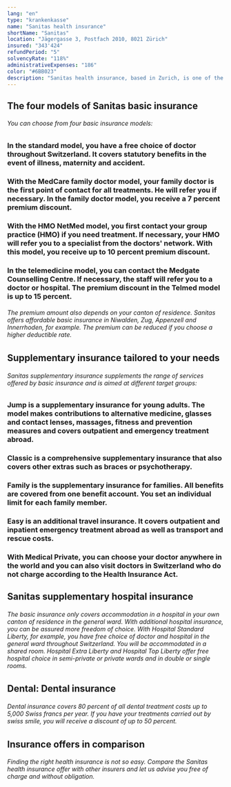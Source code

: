 ```yaml
---
lang: "en"
type: "krankenkasse"
name: "Sanitas health insurance"
shortName: "Sanitas"
location: "Jägergasse 3, Postfach 2010, 8021 Zürich"
insured: "343'424"
refundPeriod: "5"
solvencyRate: "118%"
administrativeExpenses: "186"
color: "#6BB023"
description: "Sanitas health insurance, based in Zurich, is one of the largest health insurers in Switzerland. At the beginning of 2019, around 835,000 policyholders had taken out health insurance there. Premium income amounts to 2,899 billion Swiss francs. In addition to various basic insurance models, Sanitas also offers various supplementary insurances and dental insurance. Compare benefits and premiums and find a health insurance policy that suits your needs."
---
```


## The four models of Sanitas basic insurance

###### You can choose from four basic insurance models:

### In the standard model, you have a free choice of doctor throughout Switzerland. It covers statutory benefits in the event of illness, maternity and accident.

### With the MedCare family doctor model, your family doctor is the first point of contact for all treatments. He will refer you if necessary. In the family doctor model, you receive a 7 percent premium discount.

### With the HMO NetMed model, you first contact your group practice (HMO) if you need treatment. If necessary, your HMO will refer you to a specialist from the doctors' network. With this model, you receive up to 10 percent premium discount.

### In the telemedicine model, you can contact the Medgate Counselling Centre. If necessary, the staff will refer you to a doctor or hospital. The premium discount in the Telmed model is up to 15 percent.

###### The premium amount also depends on your canton of residence. Sanitas offers affordable basic insurance in Niwalden, Zug, Appenzell and Innerrhoden, for example. The premium can be reduced if you choose a higher deductible rate.

## Supplementary insurance tailored to your needs

###### Sanitas supplementary insurance supplements the range of services offered by basic insurance and is aimed at different target groups:

### Jump is a supplementary insurance for young adults. The model makes contributions to alternative medicine, glasses and contact lenses, massages, fitness and prevention measures and covers outpatient and emergency treatment abroad.

### Classic is a comprehensive supplementary insurance that also covers other extras such as braces or psychotherapy.

### Family is the supplementary insurance for families. All benefits are covered from one benefit account. You set an individual limit for each family member.

### Easy is an additional travel insurance. It covers outpatient and inpatient emergency treatment abroad as well as transport and rescue costs.

### With Medical Private, you can choose your doctor anywhere in the world and you can also visit doctors in Switzerland who do not charge according to the Health Insurance Act.

## Sanitas supplementary hospital insurance

###### The basic insurance only covers accommodation in a hospital in your own canton of residence in the general ward. With additional hospital insurance, you can be assured more freedom of choice. With Hospital Standard Liberty, for example, you have free choice of doctor and hospital in the general ward throughout Switzerland. You will be accommodated in a shared room. Hospital Extra Liberty and Hospital Top Liberty offer free hospital choice in semi-private or private wards and in double or single rooms.

## Dental: Dental insurance

###### Dental insurance covers 80 percent of all dental treatment costs up to 5,000 Swiss francs per year. If you have your treatments carried out by swiss smile, you will receive a discount of up to 50 percent.

## Insurance offers in comparison

###### Finding the right health insurance is not so easy. Compare the Sanitas health insurance offer with other insurers and let us advise you free of charge and without obligation.
